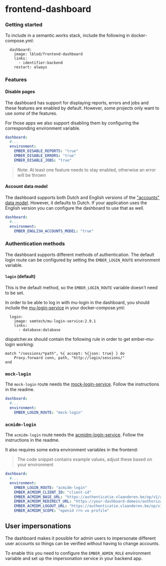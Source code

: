 # frontend-dashboard

### Getting started

To include in a semantic.works stack, include the following in docker-compose.yml:

```
  dashboard:
    image: lblod/frontend-dashboard
    links:
      - identifier:backend
    restart: always
```

### Features

#### Disable pages

The dashboard has support for displaying reports, errors and jobs and these features are enabled by default. However, some projects only want to use _some_ of the features.

For those apps we also support disabling them by configuring the corresponding environment variable.

```yml
dashboard:
  #...
  environment:
    EMBER_DISABLE_REPORTS: "true"
    EMBER_DISABLE_ERRORS: "true"
    EMBER_DISABLE_JOBS: "true"
```

> Note: At least one feature needs to stay enabled, otherwise an error will be thrown

#### Account data model

The dashboard supports both Dutch and English versions of the ["accounts" data model](https://github.com/lblod/acmidm-login-service/tree/master?tab=readme-ov-file#data-model). However, it defaults to Dutch. If your application uses the English version you can configure the dashboard to use that as well.

```yml
dashboard:
  #...
  environment:
    EMBER_ENGLISH_ACCOUNTS_MODEL: "true"
```

### Authentication methods

The dashboard supports different methods of authentication. The default login route can be configured by setting the `EMBER_LOGIN_ROUTE` environment variable.

#### `login` (default)

This is the default method, so the `EMBER_LOGIN_ROUTE` variable doesn't need to be set.

In order to be able to log in with mu-login in the dashboard, you should include the [mu-login-service](https://github.com/mu-semtech/login-service) in your docker-compose.yml:

```
  login:
    image: semtech/mu-login-service:2.9.1
    links:
      - database:database
```

dispatcher.ex should contain the following rule in order to get ember-mu-login working:

```
match "/sessions/*path", %{ accept: %{json: true} } do
    Proxy.forward conn, path, "http://login/sessions/"
end
```

### `mock-login`

The `mock-login` route needs the [mock-login-service](`https://github.com/lblod/mock-login-service`). Follow the instructions in the readme.

```yml
dashboard:
  #...
  environment:
    EMBER_LOGIN_ROUTE: "mock-login"
```

### `acmidm-login`

The `acmidm-login` route needs the [acmidm-login-service](https://github.com/lblod/acmidm-login-service). Follow the instructions in the readme.

It also requires some extra environment variables in the frontend:

> The code snippet contains example values, adjust these based on your environment

```yml
dashboard:
  #...
  environment:
    EMBER_LOGIN_ROUTE: "acmidm-login"
    EMBER_ACMIDM_CLIENT_ID: "client-id"
    EMBER_ACMIDM_BASE_URL: "https://authenticatie.vlaanderen.be/op/v1/auth"
    EMBER_ACMIDM_REDIRECT_URL: "https://your-dashboard-domein/authorization/callback"
    EMBER_ACMIDM_LOGOUT_URL: "https://authenticatie.vlaanderen.be/op/v1/logout"
    EMBER_ACMIDM_SCOPE: "openid rrn vo profile"
```

## User impersonations

The dashboard makes it possible for admin users to impersonate different user accounts so things can be verified without having to change accounts.

To enable this you need to configure the `EMBER_ADMIN_ROLE` environment variable and set up the impersonation service in your backend app.
